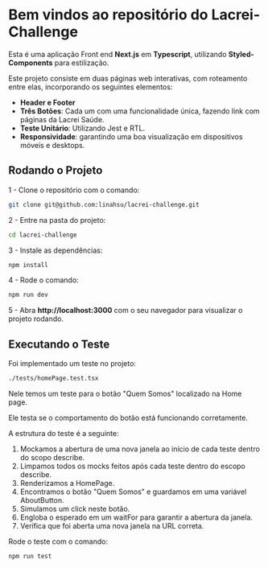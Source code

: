 # Bem vindos ao repositório do Lacrei-Challenge

Esta é uma aplicação Front end **Next.js** em **Typescript**, utilizando **Styled-Components** para estilização.

Este projeto consiste em duas páginas web interativas, com roteamento entre elas, incorporando os seguintes elementos:

- **Header e Footer**
- **Três Botões**: Cada um com uma funcionalidade única, fazendo link com páginas da Lacrei Saúde.
- **Teste Unitário**: Utilizando Jest e RTL.
- **Responsividade**: garantindo uma boa visualização em dispositivos móveis e desktops.

## Rodando o Projeto

1 - Clone o repositório com o comando:

```bash
git clone git@github.com:linahsu/lacrei-challenge.git
```

2 - Entre na pasta do projeto:

```bash
cd lacrei-challenge
```

3 - Instale as dependências:

```bash
npm install
```

4 - Rode o comando:

```bash
npm run dev
```

5 - Abra **http://localhost:3000** com o seu navegador para visualizar o projeto rodando.

## Executando o Teste

Foi implementado um teste no projeto:

```bash
./tests/homePage.test.tsx
```

Nele temos um teste para o botão "Quem Somos" localizado na Home page.

Ele testa se o comportamento do botão está funcionando corretamente.

A estrutura do teste é a seguinte:

1. Mockamos a abertura de uma nova janela ao início de cada teste dentro do scopo describe.
2. Limpamos todos os mocks feitos após cada teste dentro do escopo describe.
3. Renderizamos a HomePage.
4. Encontramos o botão "Quem Somos" e guardamos em uma variável AboutButton.
5. Simulamos um click neste botão.
6. Engloba o esperado em um waitFor para garantir a abertura da janela.
7. Verifica que foi aberta uma nova janela na URL correta.

Rode o teste com o comando:

```bash
npm run test
```

